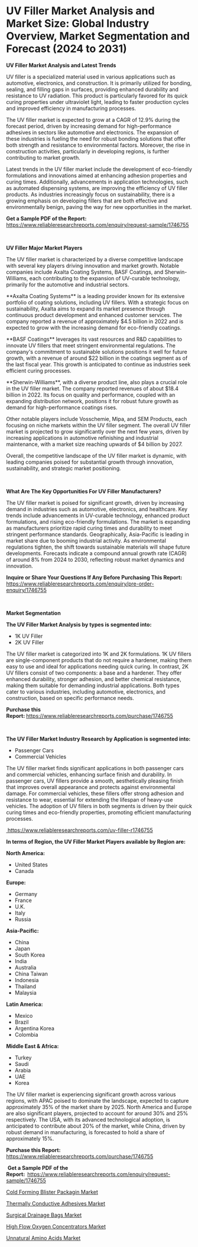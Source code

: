 <p><h1>UV Filler Market Analysis and Market Size: Global Industry Overview, Market Segmentation and Forecast (2024 to 2031)</h1></p><p><strong>UV Filler Market Analysis and Latest Trends</strong></p>
<p><p>UV filler is a specialized material used in various applications such as automotive, electronics, and construction. It is primarily utilized for bonding, sealing, and filling gaps in surfaces, providing enhanced durability and resistance to UV radiation. This product is particularly favored for its quick curing properties under ultraviolet light, leading to faster production cycles and improved efficiency in manufacturing processes.</p><p>The UV filler market is expected to grow at a CAGR of 12.9% during the forecast period, driven by increasing demand for high-performance adhesives in sectors like automotive and electronics. The expansion of these industries is fueling the need for robust bonding solutions that offer both strength and resistance to environmental factors. Moreover, the rise in construction activities, particularly in developing regions, is further contributing to market growth.</p><p>Latest trends in the UV filler market include the development of eco-friendly formulations and innovations aimed at enhancing adhesion properties and curing times. Additionally, advancements in application technologies, such as automated dispensing systems, are improving the efficiency of UV filler products. As industries increasingly focus on sustainability, there is a growing emphasis on developing fillers that are both effective and environmentally benign, paving the way for new opportunities in the market.</p></p>
<p><strong>Get a Sample PDF of the Report:&nbsp;</strong> <a href="https://www.reliableresearchreports.com/enquiry/request-sample/1746755?utm_campaign=37&utm_medium=2&utm_source=Github&utm_content=ia&utm_term=09112024&utm_id=uv-filler">https://www.reliableresearchreports.com/enquiry/request-sample/1746755</a></p>
<p>&nbsp;</p>
<p><strong>UV Filler Major Market Players</strong></p>
<p><p>The UV filler market is characterized by a diverse competitive landscape with several key players driving innovation and market growth. Notable companies include Axalta Coating Systems, BASF Coatings, and Sherwin-Williams, each contributing to the expansion of UV-curable technology, primarily for the automotive and industrial sectors.</p><p>**Axalta Coating Systems** is a leading provider known for its extensive portfolio of coating solutions, including UV fillers. With a strategic focus on sustainability, Axalta aims to expand its market presence through continuous product development and enhanced customer services. The company reported a revenue of approximately $4.5 billion in 2022 and is expected to grow with the increasing demand for eco-friendly coatings.</p><p>**BASF Coatings** leverages its vast resources and R&D capabilities to innovate UV fillers that meet stringent environmental regulations. The company's commitment to sustainable solutions positions it well for future growth, with a revenue of around $22 billion in the coatings segment as of the last fiscal year. This growth is anticipated to continue as industries seek efficient curing processes.</p><p>**Sherwin-Williams**, with a diverse product line, also plays a crucial role in the UV filler market. The company reported revenues of about $18.4 billion in 2022. Its focus on quality and performance, coupled with an expanding distribution network, positions it for robust future growth as demand for high-performance coatings rises.</p><p>Other notable players include Vosschemie, Mipa, and SEM Products, each focusing on niche markets within the UV filler segment. The overall UV filler market is projected to grow significantly over the next few years, driven by increasing applications in automotive refinishing and industrial maintenance, with a market size reaching upwards of $4 billion by 2027.</p><p>Overall, the competitive landscape of the UV filler market is dynamic, with leading companies poised for substantial growth through innovation, sustainability, and strategic market positioning.</p></p>
<p>&nbsp;</p>
<p><strong>What Are The Key Opportunities For UV Filler Manufacturers?</strong></p>
<p><p>The UV filler market is poised for significant growth, driven by increasing demand in industries such as automotive, electronics, and healthcare. Key trends include advancements in UV-curable technology, enhanced product formulations, and rising eco-friendly formulations. The market is expanding as manufacturers prioritize rapid curing times and durability to meet stringent performance standards. Geographically, Asia-Pacific is leading in market share due to booming industrial activity. As environmental regulations tighten, the shift towards sustainable materials will shape future developments. Forecasts indicate a compound annual growth rate (CAGR) of around 8% from 2024 to 2030, reflecting robust market dynamics and innovation.</p></p>
<p><strong>Inquire or Share Your Questions If Any Before Purchasing This Report:</strong> <a href="https://www.reliableresearchreports.com/enquiry/pre-order-enquiry/1746755?utm_campaign=37&utm_medium=2&utm_source=Github&utm_content=ia&utm_term=09112024&utm_id=uv-filler">https://www.reliableresearchreports.com/enquiry/pre-order-enquiry/1746755</a></p>
<p>&nbsp;</p>
<p><strong>Market Segmentation</strong></p>
<p><strong>The UV Filler Market Analysis by types is segmented into:</strong></p>
<p><ul><li>1K UV Filler</li><li>2K UV Filler</li></ul></p>
<p><p>The UV filler market is categorized into 1K and 2K formulations. 1K UV fillers are single-component products that do not require a hardener, making them easy to use and ideal for applications needing quick curing. In contrast, 2K UV fillers consist of two components: a base and a hardener. They offer enhanced durability, stronger adhesion, and better chemical resistance, making them suitable for demanding industrial applications. Both types cater to various industries, including automotive, electronics, and construction, based on specific performance needs.</p></p>
<p><strong>Purchase this Report:&nbsp;</strong><a href="https://www.reliableresearchreports.com/purchase/1746755?utm_campaign=37&utm_medium=2&utm_source=Github&utm_content=ia&utm_term=09112024&utm_id=uv-filler">https://www.reliableresearchreports.com/purchase/1746755</a></p>
<p>&nbsp;</p>
<p><strong>The UV Filler Market Industry Research by Application is segmented into:</strong></p>
<p><ul><li>Passenger Cars</li><li>Commercial Vehicles</li></ul></p>
<p><p>The UV filler market finds significant applications in both passenger cars and commercial vehicles, enhancing surface finish and durability. In passenger cars, UV fillers provide a smooth, aesthetically pleasing finish that improves overall appearance and protects against environmental damage. For commercial vehicles, these fillers offer strong adhesion and resistance to wear, essential for extending the lifespan of heavy-use vehicles. The adoption of UV fillers in both segments is driven by their quick curing times and eco-friendly properties, promoting efficient manufacturing processes.</p></p>
<p><a href="https://www.reliableresearchreports.com/uv-filler-r1746755?utm_campaign=37&utm_medium=2&utm_source=Github&utm_content=ia&utm_term=09112024&utm_id=uv-filler">&nbsp;https://www.reliableresearchreports.com/uv-filler-r1746755</a></p>
<p><strong>In terms of Region, the UV Filler Market Players available by Region are:</strong></p>
<p>
    <p> <strong> North America: </strong>
        <ul>
            <li>United States</li>
            <li>Canada</li>
        </ul>
        </p> 
    <p> <strong> Europe: </strong>
        <ul>
            <li>Germany</li>
            <li>France</li>
            <li>U.K.</li>
            <li>Italy</li>
            <li>Russia</li>
        </ul>
        </p> 
    <p> <strong> Asia-Pacific: </strong>
        <ul>
            <li>China</li>
            <li>Japan</li>
            <li>South Korea</li>
            <li>India</li>
            <li>Australia</li>
            <li>China Taiwan</li>
            <li>Indonesia</li>
            <li>Thailand</li>
            <li>Malaysia</li>
        </ul>
        </p> 
    <p> <strong> Latin America: </strong>
        <ul>
            <li>Mexico</li>
            <li>Brazil</li>
            <li>Argentina Korea</li>
            <li>Colombia</li>
        </ul>
        </p> 
    <p> <strong> Middle East & Africa: </strong>
        <ul>
            <li>Turkey</li>
            <li>Saudi</li>
            <li>Arabia</li>
            <li>UAE</li>
            <li>Korea</li>
        </ul>
    </p>
    </p>
<p><p>The UV filler market is experiencing significant growth across various regions, with APAC poised to dominate the landscape, expected to capture approximately 35% of the market share by 2025. North America and Europe are also significant players, projected to account for around 30% and 25% respectively. The USA, with its advanced technological adoption, is anticipated to contribute about 20% of the market, while China, driven by robust demand in manufacturing, is forecasted to hold a share of approximately 15%.</p></p>
<p><strong>Purchase this Report: </strong><a href="https://www.reliableresearchreports.com/purchase/1746755?utm_campaign=37&utm_medium=2&utm_source=Github&utm_content=ia&utm_term=09112024&utm_id=uv-filler">https://www.reliableresearchreports.com/purchase/1746755</a></p>
<p>&nbsp;<strong>Get a Sample PDF of the Report:&nbsp;&nbsp;</strong><a href="https://www.reliableresearchreports.com/enquiry/request-sample/1746755?utm_campaign=37&utm_medium=2&utm_source=Github&utm_content=ia&utm_term=09112024&utm_id=uv-filler">https://www.reliableresearchreports.com/enquiry/request-sample/1746755</a></p>
<p><strong></strong></p>
<p><p><a href="https://www.linkedin.com/pulse/cold-forming-blister-packagin-market-global-regional-analysis-xptee?utm_campaign=37&utm_medium=2&utm_source=Github&utm_content=ia&utm_term=09112024&utm_id=uv-filler">Cold Forming Blister Packagin Market</a></p><p><a href="https://github.com/MegiDuro586/Market-Research-Report-List-1/blob/main/thermally-conductive-adhesives-market.md?utm_campaign=37&utm_medium=2&utm_source=Github&utm_content=ia&utm_term=09112024&utm_id=uv-filler">Thermally Conductive Adhesives Market</a></p><p><a href="https://issuu.com/reportprime-2/docs/surgical-drainage-bags-market-size-_95a3d3ae323141?utm_campaign=37&utm_medium=2&utm_source=Github&utm_content=ia&utm_term=09112024&utm_id=uv-filler">Surgical Drainage Bags Market</a></p><p><a href="https://www.linkedin.com/pulse/future-trends-global-high-flow-oxygen-concentrators-market-tfcne?utm_campaign=37&utm_medium=2&utm_source=Github&utm_content=ia&utm_term=09112024&utm_id=uv-filler">High Flow Oxygen Concentrators Market</a></p><p><a href="https://github.com/GRUBBSCHARLES/Market-Research-Report-List-1/blob/main/unnatural-amino-acids-market.md?utm_campaign=37&utm_medium=2&utm_source=Github&utm_content=ia&utm_term=09112024&utm_id=uv-filler">Unnatural Amino Acids Market</a></p></p>